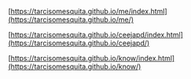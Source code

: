 
[https://tarcisomesquita.github.io/me/index.html](https://tarcisomesquita.github.io/me/)


[https://tarcisomesquita.github.io/ceejapd/index.html](https://tarcisomesquita.github.io/ceejapd/)


[https://tarcisomesquita.github.io/know/index.html](https://tarcisomesquita.github.io/know/)
